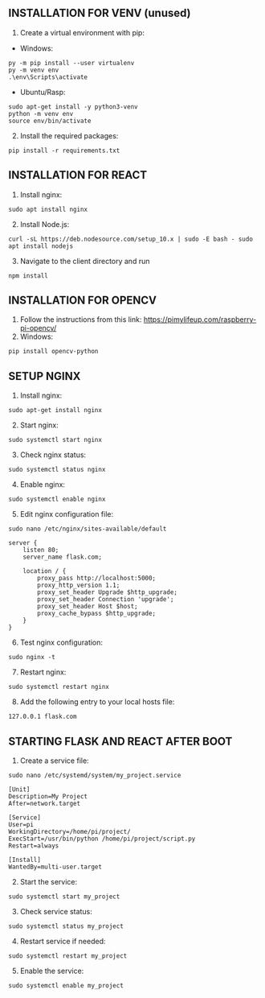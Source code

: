 ## INSTALLATION FOR VENV (unused)

1. Create a virtual environment with pip:

- Windows:

```
py -m pip install --user virtualenv
py -m venv env
.\env\Scripts\activate
```

- Ubuntu/Rasp:

```
sudo apt-get install -y python3-venv
python -m venv env
source env/bin/activate
```

2. Install the required packages:

```
pip install -r requirements.txt
```

## INSTALLATION FOR REACT

1. Install nginx:

```
sudo apt install nginx
```

2. Install Node.js:

```
curl -sL https://deb.nodesource.com/setup_10.x | sudo -E bash - sudo apt install nodejs
```

3. Navigate to the client directory and run

```
npm install
```

## INSTALLATION FOR OPENCV

1. Follow the instructions from this link: https://pimylifeup.com/raspberry-pi-opencv/
2. Windows:

```
pip install opencv-python
```

## SETUP NGINX

1. Install nginx:

```
sudo apt-get install nginx
```

2. Start nginx:

```
sudo systemctl start nginx
```

3. Check nginx status:

```
sudo systemctl status nginx
```

4. Enable nginx:

```
sudo systemctl enable nginx
```

5. Edit nginx configuration file:

```
sudo nano /etc/nginx/sites-available/default
```

```
server {
    listen 80;
    server_name flask.com;

    location / {
        proxy_pass http://localhost:5000;
        proxy_http_version 1.1;
        proxy_set_header Upgrade $http_upgrade;
        proxy_set_header Connection 'upgrade';
        proxy_set_header Host $host;
        proxy_cache_bypass $http_upgrade;
    }
}
```

6. Test nginx configuration:

```
sudo nginx -t
```

7. Restart nginx:

```
sudo systemctl restart nginx
```

8. Add the following entry to your local hosts file:

```
127.0.0.1 flask.com
```

## STARTING FLASK AND REACT AFTER BOOT

1. Create a service file:

```
sudo nano /etc/systemd/system/my_project.service
```

```
[Unit]
Description=My Project
After=network.target

[Service]
User=pi
WorkingDirectory=/home/pi/project/
ExecStart=/usr/bin/python /home/pi/project/script.py
Restart=always

[Install]
WantedBy=multi-user.target
```

2. Start the service:

```
sudo systemctl start my_project
```

3. Check service status:

```
sudo systemctl status my_project
```

4. Restart service if needed:

```
sudo systemctl restart my_project
```

5. Enable the service:

```
sudo systemctl enable my_project
```
